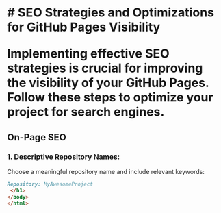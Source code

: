 <!DOCTYPE html>
<html lang="en">
<head>
    <meta charset="UTF-8">
    <meta name="viewport" content="width=device-width, initial-scale=1.0">
    <title>My Awesome Project</title>
    <meta name="description" content="A brief description of my awesome project.">
    <meta name="keywords" content="awesome, project, keywords, GitHub">
</head>
<body>
<h1># SEO Strategies and Optimizations for GitHub Pages Visibility

Implementing effective SEO strategies is crucial for improving the visibility of your GitHub Pages. Follow these steps to optimize your project for search engines.

## On-Page SEO

### 1. Descriptive Repository Names:

Choose a meaningful repository name and include relevant keywords:

```markdown
Repository: MyAwesomeProject
 </h1>
</body>
</html>
